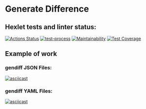 # Generate Difference
## Hexlet tests and linter status:
[![Actions Status](https://github.com/SaXaReD/frontend-project-46/actions/workflows/hexlet-check.yml/badge.svg)](https://github.com/SaXaReD/frontend-project-46/actions)
[![test-process](https://github.com/SaXaReD/frontend-project-46/actions/workflows/test.yml/badge.svg)](https://github.com/SaXaReD/frontend-project-46/actions/workflows/test.yml)
[![Maintainability](https://api.codeclimate.com/v1/badges/62173092708a983e7f3e/maintainability)](https://codeclimate.com/github/SaXaReD/frontend-project-46/maintainability)
[![Test Coverage](https://api.codeclimate.com/v1/badges/62173092708a983e7f3e/test_coverage)](https://codeclimate.com/github/SaXaReD/frontend-project-46/test_coverage)

## Example of work
### gendiff JSON Files:
[![asciicast](https://asciinema.org/a/zas3DfWun5qUkei29OHk9PnaO.svg)](https://asciinema.org/a/zas3DfWun5qUkei29OHk9PnaO)
### gendiff YAML Files:
[![asciicast](https://asciinema.org/a/Tlk4tQ8mxg67DPgOzUp1iyiEO.svg)](https://asciinema.org/a/Tlk4tQ8mxg67DPgOzUp1iyiEO)